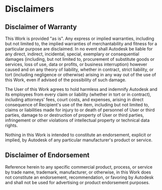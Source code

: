 # Disclaimers

## Disclaimer of Warranty

This Work is provided "as is". Any express or implied warranties, including but not limited to, the implied warranties of merchantability and fitness for a particular purpose are disclaimed. In no event shall Autodesk be liable for any direct, indirect, incidental, special, exemplary or consequential damages (including, but not limited to, procurement of substitute goods or services, loss of use, data or profits, or business interruption) however caused and on any theory of liability, whether in contract, strict liability, or tort (including negligence or otherwise) arising in any way out of the use of this Work, even if advised of the possibility of such damage.

The User of this Work agrees to hold harmless and indemnify Autodesk and its employees from every claim or liability (whether in tort or in contract), including attorneys' fees, court costs, and expenses, arising in direct consequence of Recipient's use of the item, including but not limited to, claims or liabilities made for injury to or death of personnel of User or third parties, damage to or destruction of property of User or third parties, infringement or other violations of intellectual property or technical data rights.

Nothing in this Work is intended to constitute an endorsement, explicit or implied, by Autodesk of any particular manufacturer's product or service.

## Disclaimer of Endorsement

Reference herein to any specific commercial product, process, or service by trade name, trademark, manufacturer, or otherwise, in this Work does not constitute an endorsement, recommendation, or favoring by Autodesk and shall not be used for advertising or product endorsement purposes.

